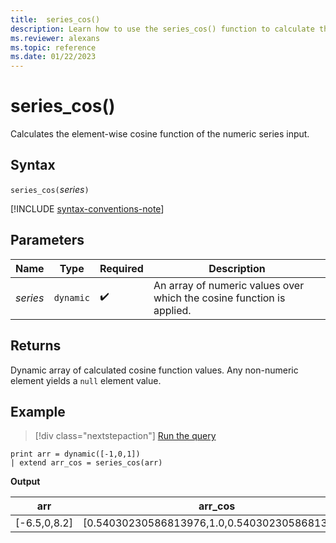 ```yaml
---
title:  series_cos()
description: Learn how to use the series_cos() function to calculate the element-wise cosine function of the numeric series input.
ms.reviewer: alexans
ms.topic: reference
ms.date: 01/22/2023
---
```

# series_cos()

Calculates the element-wise cosine function of the numeric series input.

## Syntax

`series_cos(`*series*`)`

[!INCLUDE [syntax-conventions-note](../../includes/syntax-conventions-note.md)]

## Parameters

| Name | Type | Required | Description |
|--|--|--|--|
| *series* | `dynamic` |  :heavy_check_mark: | An array of numeric values over which the cosine function is applied. |

## Returns

Dynamic array of calculated cosine function values. Any non-numeric element yields a `null` element value.

## Example

> [!div class="nextstepaction"]
> <a href="https://dataexplorer.azure.com/clusters/help/databases/Samples?query=H4sIAAAAAAAAAysoyswrUUgsKlKwVUipzEvMzUzWiNY11DHQMYzV5KpRSK0oSc1LASmIT84vBioqTi3KTC0GcTSAgpoASCWUy0AAAAA=" target="_blank">Run the query</a>

```kusto
print arr = dynamic([-1,0,1])
| extend arr_cos = series_cos(arr)
```

**Output**

|arr|arr_cos|
|---|---|
|[-6.5,0,8.2]|[0.54030230586813976,1.0,0.54030230586813976]|
